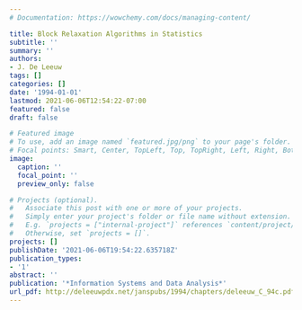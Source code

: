```yaml
---
# Documentation: https://wowchemy.com/docs/managing-content/

title: Block Relaxation Algorithms in Statistics
subtitle: ''
summary: ''
authors:
- J. De Leeuw
tags: []
categories: []
date: '1994-01-01'
lastmod: 2021-06-06T12:54:22-07:00
featured: false
draft: false

# Featured image
# To use, add an image named `featured.jpg/png` to your page's folder.
# Focal points: Smart, Center, TopLeft, Top, TopRight, Left, Right, BottomLeft, Bottom, BottomRight.
image:
  caption: ''
  focal_point: ''
  preview_only: false

# Projects (optional).
#   Associate this post with one or more of your projects.
#   Simply enter your project's folder or file name without extension.
#   E.g. `projects = ["internal-project"]` references `content/project/deep-learning/index.md`.
#   Otherwise, set `projects = []`.
projects: []
publishDate: '2021-06-06T19:54:22.635718Z'
publication_types:
- '1'
abstract: ''
publication: '*Information Systems and Data Analysis*'
url_pdf: http://deleeuwpdx.net/janspubs/1994/chapters/deleeuw_C_94c.pdf
---
```

